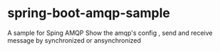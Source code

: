 # spring-boot-amqp-sample
A sample for Sping AMQP
Show the amqp's config , send and receive message by synchronized or ansynchronized
